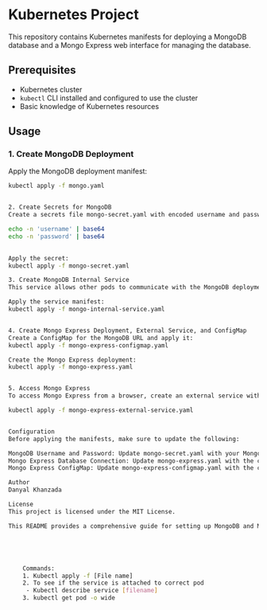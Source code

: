 
# Kubernetes Project

This repository contains Kubernetes manifests for deploying a MongoDB database and a Mongo Express web interface for managing the database.

## Prerequisites

- Kubernetes cluster
- `kubectl` CLI installed and configured to use the cluster
- Basic knowledge of Kubernetes resources

## Usage

### 1. Create MongoDB Deployment

Apply the MongoDB deployment manifest:

```bash
kubectl apply -f mongo.yaml


2. Create Secrets for MongoDB
Create a secrets file mongo-secret.yaml with encoded username and password:

echo -n 'username' | base64
echo -n 'password' | base64

  
Apply the secret:
kubectl apply -f mongo-secret.yaml

3. Create MongoDB Internal Service
This service allows other pods to communicate with the MongoDB deployment.

Apply the service manifest:
kubectl apply -f mongo-internal-service.yaml


4. Create Mongo Express Deployment, External Service, and ConfigMap
Create a ConfigMap for the MongoDB URL and apply it:
kubectl apply -f mongo-express-configmap.yaml

Create the Mongo Express deployment:
kubectl apply -f mongo-express.yaml


5. Access Mongo Express
To access Mongo Express from a browser, create an external service with a load balancer:

kubectl apply -f mongo-express-external-service.yaml


Configuration
Before applying the manifests, make sure to update the following:

MongoDB Username and Password: Update mongo-secret.yaml with your MongoDB username and password.
Mongo Express Database Connection: Update mongo-express.yaml with the correct database address, username, and password.
Mongo Express ConfigMap: Update mongo-express-configmap.yaml with the correct MongoDB URL.

Author
Danyal Khanzada

License
This project is licensed under the MIT License.

This README provides a comprehensive guide for setting up MongoDB and Mongo Express on Kubernetes. You may need to adjust it according to your specific configuration.





    Commands:
    1. Kubectl apply -f [File name]
    2. To see if the service is attached to correct pod
     - Kubectl describe service [filename]
    3. kubectl get pod -o wide
    